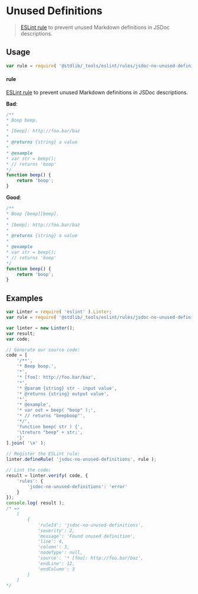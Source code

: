 <!--

@license Apache-2.0

Copyright (c) 2018 The Stdlib Authors.

Licensed under the Apache License, Version 2.0 (the "License");
you may not use this file except in compliance with the License.
You may obtain a copy of the License at

   http://www.apache.org/licenses/LICENSE-2.0

Unless required by applicable law or agreed to in writing, software
distributed under the License is distributed on an "AS IS" BASIS,
WITHOUT WARRANTIES OR CONDITIONS OF ANY KIND, either express or implied.
See the License for the specific language governing permissions and
limitations under the License.

-->

# Unused Definitions

> [ESLint rule][eslint-rules] to prevent unused Markdown definitions in JSDoc descriptions.

<section class="intro">

</section>

<!-- /.intro -->

<section class="usage">

## Usage

```javascript
var rule = require( '@stdlib/_tools/eslint/rules/jsdoc-no-unused-definitions' );
```

#### rule

[ESLint rule][eslint-rules] to prevent unused Markdown definitions in JSDoc descriptions.

**Bad**:

<!-- eslint-disable stdlib/jsdoc-no-unused-definitions, stdlib/jsdoc-markdown-remark -->

```javascript
/**
* Boop beep.
*
* [beep]: http://foo.bar/baz
*
* @returns {string} a value
*
* @example
* var str = beep();
* // returns 'boop'
*/
function beep() {
    return 'boop';
}
```

**Good**:

```javascript
/**
* Boop [beep][beep].
*
* [beep]: http://foo.bar/baz
*
* @returns {string} a value
*
* @example
* var str = beep();
* // returns 'boop'
*/
function beep() {
    return 'boop';
}
```

</section>

<!-- /.usage -->

<section class="examples">

## Examples

<!-- eslint no-undef: "error" -->

```javascript
var Linter = require( 'eslint' ).Linter;
var rule = require( '@stdlib/_tools/eslint/rules/jsdoc-no-unused-definitions' );

var linter = new Linter();
var result;
var code;

// Generate our source code:
code = [
    '/**',
    '* Beep boop.',
    '*',
    '* [foo]: http://foo.bar/baz',
    '*',
    '* @param {string} str - input value',
    '* @returns {string} output value',
    '*',
    '* @example',
    '* var out = beep( "boop" );',
    '* // returns "beepboop"',
    '*/',
    'function beep( str ) {',
    '\treturn "beep" + str;',
    '}'
].join( '\n' );

// Register the ESLint rule:
linter.defineRule( 'jsdoc-no-unused-definitions', rule );

// Lint the code:
result = linter.verify( code, {
    'rules': {
        'jsdoc-no-unused-definitions': 'error'
    }
});
console.log( result );
/* =>
    [
        {
            'ruleId': 'jsdoc-no-unused-definitions',
            'severity': 2,
            'message': 'Found unused definition',
            'line': 4,
            'column': 3,
            'nodeType': null,
            'source': '* [foo]: http://foo.bar/baz',
            'endLine': 12,
            'endColumn': 3
        }
    ]
*/
```

</section>

<!-- /.examples -->

<section class="links">

[eslint-rules]: https://eslint.org/docs/developer-guide/working-with-rules

</section>

<!-- /.links -->
